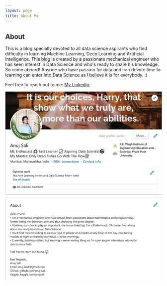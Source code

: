 ```yaml
---
layout: page
title: About Me
---
```

## About
This is a blog specially devoted to all data science aspirants who find difficulty in learning Machine Learning, Deep Learning and Artificial Intelligence. This blog is created by a passionate mechanical engineer who has keen interest in Data Science and who's ready to share his knowledge.
So come aboard! Anyone who have passion for data and can devote time to learning can enter into Data Science as I believe it is for everybody. :)

Feel free to reach out to me:
[My Linkedin](https://www.linkedin.com/in/anuj-sali/).

![Linkedin](img/Linkedin-1.jpg "Linkedin")
